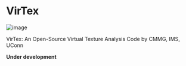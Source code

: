 # VirTex
![image](https://user-images.githubusercontent.com/22287930/121064896-22ee5a80-c796-11eb-9e37-877c7209741c.png)

VirTex: An Open-Source Virtual Texture Analysis Code by CMMG, IMS, UConn

**Under development**
